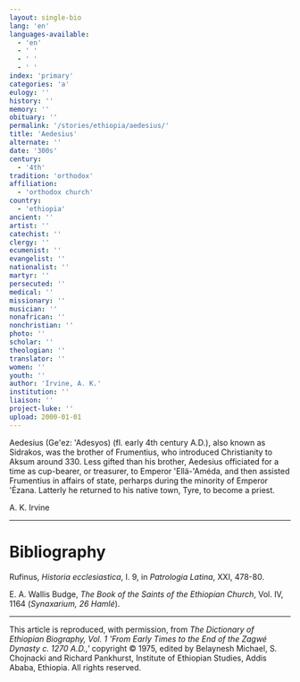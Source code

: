 ```yaml
---
layout: single-bio
lang: 'en'
languages-available:
  - 'en'
  - ' '
  - ' '
  - ' '
index: 'primary'
categories: 'a'
eulogy: ''
history: ''
memory: ''
obituary: ''
permalink: '/stories/ethiopia/aedesius/'
title: 'Aedesius'
alternate: ''
date: '300s'
century:
  - '4th'
tradition: 'orthodox'
affiliation:
  - 'orthodox church'
country:
  - 'ethiopia'
ancient: ''
artist: ''
catechist: ''
clergy: ''
ecumenist: ''
evangelist: ''
nationalist: ''
martyr: ''
persecuted: ''
medical: ''
missionary: ''
musician: ''
nonafrican: ''
nonchristian: ''
photo: ''
scholar: ''
theologian: ''
translator: ''
women: ''
youth: ''
author: 'Irvine, A. K.'
institution: ''
liaison: ''
project-luke: ''
upload: 2000-01-01
---
```



Aedesius (Ge'ez: 'Adesyos) (fl. early 4th century A.D.), also known as Sidrakos, was the brother of Frumentius, who introduced Christianity to Aksum around 330. Less gifted than his brother, Aedesius officiated for a time as cup-bearer, or treasurer, to Emperor 'Ellä-'Améda, and then assisted Frumentius in affairs of state, perharps during the minority of Emperor 'Ézana. Latterly he returned to his native town, Tyre, to become a priest.

A. K. Irvine

---

# Bibliography

Rufinus, *Historia ecclesiastica*,  I. 9, in *Patrologia Latina*,  XXI, 478-80.

E. A. Wallis Budge, *The Book of the Saints of the Ethiopian Church*, Vol. IV, 1164 (*Synaxarium,  26 Hamlé*).

---

This article is reproduced, with permission, from *The Dictionary of Ethiopian Biography, Vol. 1 'From Early Times to the End of the Zagwé Dynasty c. 1270 A.D.,'* copyright &copy; 1975, edited by Belaynesh Michael, S. Chojnacki and Richard Pankhurst, Institute of Ethiopian Studies, Addis Ababa, Ethiopia.  All rights reserved.